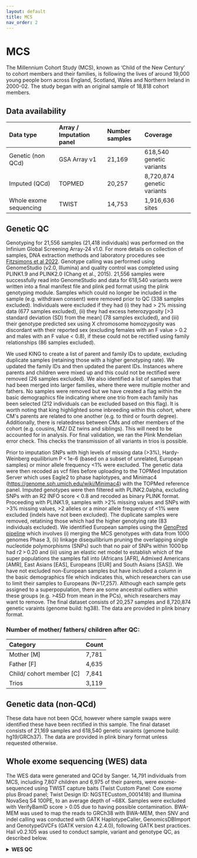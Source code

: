 ```yaml
---
layout: default
title: MCS
nav_order: 2
---
```


# **MCS**

The Millennium Cohort Study (MCS), known as ‘Child of the New Century’ to cohort members and their families, is following the lives of around 19,000 young people born across England, Scotland, Wales and Northern Ireland in 2000-02. The study began with an original sample of 18,818 cohort members. 

## Data availability 

| Data type       | Array / Imputation panel      |Number samples | Coverage  |
| :----          |    :----   |    :----     |    :----     |        
| Genetic (non QCd)        | GSA Array v1   | 21,169          | 618,540 genetic variants     |  
| Imputed  (QCd)      | TOPMED   | 20,257        |8,720,874 genetic variants     |  
| Whole exome sequencing| TWIST  | 14,753           | 1,916,636 sites         |


## Genetic QC

Genotyping for 21,556 samples (21,418 individuals) was performed on the Infinium Global Screening Array-24 v1.0. For more details on collection of samples, DNA extraction methods and laboratory procedures see [Fitzsimons et al 2022](https://bristoluniversitypressdigital.com/view/journals/llcs/13/1/article-p169.xml).  Genotype calling was performed using GenomeStudio (v2.0, Illumina) and quality control was completed using PLINK1.9 and PLINK2.0 (Chang et al., 2015). 21,556 samples were successfully read into GenomeStudio and data for 618,540 variants were written into a final manifest file and plink ped format using the plink genotyping module. Samples which could no longer be included in the sample (e.g. withdrawn consent) were removed prior to QC (338 samples excluded). Individuals were excluded if they had (i) they had > 2% missing data (677 samples excluded), (ii) they had excess heterozygosity [>3 standard deviation (SD) from the mean] (78 samples excluded), and (iii) their genotype predicted sex using X chromosome homozygosity was discordant with their reported sex (excluding females with an F value > 0.2 and males with an F value < 0.8), if these could not be rectified using family relationships (86 samples excluded). 

We used KING to create a list of parent and family IDs to update, excluding duplicate samples (retaining those with a higher genotyping rate). We updated the family IDs and then updated the parent IDs. Instances where parents and children were mixed up and this could not be rectified were removed (26 samples excluded). We also identified a list of samples that had been merged into larger families, where there were multiple mother and fathers. No samples were removed but we have created a flag within the basic demographics file indicating where one trio from each family has been selected (212 individuals can be excluded based on this flag). It is worth noting that king highlighted some inbreeding within this cohort, where CM's parents are related to one another (e.g. to third or fourth degree). Additionally, there is relatedness between CMs and other members of the cohort (e.g. cousins, MZ/ DZ twins and siblings). This will need to be accounted for in analysis. For final validation, we ran the Plink Mendelian error check. This checks the transmission of all variants in trios is possible. 

Prior to imputation SNPs with high levels of missing data (>3%), Hardy-Weinberg equilibrium P < 1e-6 (based on a subset of unrelated, European samples) or minor allele frequency <1% were excluded. The genetic data were then recoded as vcf files before uploading to the TOPMed Imputation Server which uses Eagle2 to phase haplotypes, and Minimac4 (https://genome.sph.umich.edu/wiki/Minimac4) with the TOPMed reference panel. Imputed genotypes were then filtered with PLINK2.0alpha, excluding SNPs with an R2 INFO score < 0.8 and recoded as binary PLINK format. Proceeding with PLINK1.9, samples with >2% missing values and SNPs with >3% missing values, >2 alleles or a minor allele frequency of <1% were excluded (indels have not been excluded). The duplicate samples were removed, retatining those which had the higher genotying rate (83 individuals excluded). We identified European samples using the [GenoPred pipeline](https://github.com/opain/GenoPred/tree/master/Scripts/Ancestry_identifier) which involves (i) merging the MCS genotypes with data from 1000 genomes Phase 3, (ii) linkage disequilibrium pruning the overlapping single nucleotide polymorphisms (SNPs) such that no pair of SNPs within 1000 bp had r2 > 0.20 and (iii) using an elastic net model to establish which of the super populations the samples fall into (Africans [AFR], Admixed Americans [AMR], East Asians [EAS], Europeans [EUR] and South Asians [SAS]). We have not excluded non-European samples but have included a column in the basic demographics file which indicates this, which researchers can use to limit their samples to Europeans (N=17,257). Although each sample gets assigned to a superpopulation, there are some ancestral outliers within these groups (e.g. >4SD from mean in the PCs), which researchers may want to remove. The final dataset consists of 20,257 samples and 8,720,874  genetic varaints (genome build: hg38). The data are provided in plink binary format.

### Number of mother/ fathers/ children after QC:

| Category       | Count   |
| :----          |    :----   |   
| Mother [M]      | 7,781 |
| Father [F]      | 4,635   | 
| Child/ cohort member [C] | 7,841  |
|Trios | 3,119   | 

## Genetic data (non-QCd)

These data have not been QCd, however where sample swaps were identified these have been rectified in this sample. The final dataset consists of 21,169 samples and 618,540  genetic varaints (genome build: hg19/GRCh37). The data are provided in plink binary format unless requested otherwise. 

## Whole exome sequencing (WES) data

The WES data were generated and QCd by Sanger. 14,791 individuals from MCS, including 7,807 children and 6,975 of their parents, were exome-sequenced using TWIST capture baits (Twist Custom Panel: Core exome plus Broad panel; Twist Design ID: NGSTECustom_0001418) and Illumina NovaSeq S4 100PE, to an average depth of ~68X. Samples were excluded with VerifyBamID score > 0.05 due to having possible contamination. BWA-MEM was used to map the reads to GRCh38 with BWA-MEM, then SNV and indel calling was conducted with GATK HaplotypeCaller, GenomicsDBImport and GenotypeGVCFs (GATK version 4.2.4.0), following GATK best practices. Hail v0.2.105 was used to conduct sample, variant and genotype QC, as described below.
 
<details>
  <summary> <b>WES QC</b>  </summary>

  
<b>Sample QC</b> 

For sample QC the following steps were taken: 

1) Data were filtered to include only biallelic SNVs; 2) Variants were removed with an internal allele frequency of <= 0.001 and variants with a call rate of <= 0.99, which reduced the number of variants from 4,920,291 to 386,148; 3) MCS data were merged with 1,000 Genomes phase 3, retaining variants present in both. Variants were removed if they had a low call rate (< 0.99), low allele frequency (< 0.05) or low Hardy-Weinberg equilibrium p-value (< 1e-5), variants in long range linkage disequilibrium regions and palindromic SNVs. ; 4) PCA was conducted using Hail’s hwe_normalized_pca function, followed by gnomad’s assign_population_pcs function on the first ten principal components to predict which superpopulation (European, South Asian, East Asian, African, American, or other) each MCS sample was most similar to. 12,851 MCS samples were assigned as being most similar to the European samples from 1000 Genomes. ; 5) The sample_qc function was run in Hail and the output was stratified by superpopulation; and 6) Calls were removed with DP (depth) < 20, GQ (genotype quality) < 20 or VAF (variant allele fraction) < 0.25, and then calculated the following metrics per sample: number of SNVs, Transition/Transversion ratio, het/hom ratio, heterozygosity rate, number of transitions, number of transversions, number of insertions, number of deletions, and insertion/deletion ratio. 302 samples were excluded who fell outside of the median +/-4 median absolute deviations compared to samples from the same superpopulation for at least one metric.

<b>Variant QC</b> 

A random forest model was employed for variant quality control (QC) to differentiate true positive variants from false positives using varied metrics. True positive variants were drawn from several high-quality datasets, including high confidence sites in 1000 Genomes, SNVs present in 1000 Genomes on the Omni 2.5 genotyping array, indels from Mills and Devine data, and SNVs and indels from HapMap3. Variants not meeting criteria (QD < 2, FS > 60, MQ < 30) were classified as false positives.

The model was trained on chromosome 20 using these annotations and then applied to the full dataset. It evaluated features such as QD, meanHetAB, is_CA, SOR, variant_type and more, with specific inclusions like is_CA and meanHetAB to eliminate C>A errors introduced during library preparation.

Variants were scored and grouped by the random forest model's output. Thresholds for score bins were established by reviewing cumulative counts of true and false positive variants per bin, taking into account the transmitted/untransmitted ratio for synonymous singletons using data from 3,132 trios.

To determine hard filters for variants and genotypes, combinations of random forest bin scores and genotype quality metrics (DP, GQ, HetAB) were tested, setting genotypes to missing below certain thresholds. These filters were assessed by precision and recall of variants in the NA12878 Genome in a Bottle sample, the proportion of true/false positives retained, and the ratio of transmitted to untransmitted synonymous singletons.

Optimal filters for SNVs were set with a random forest bin score of fewer than 82, DP of less than 5, GQ under 15, and AB below 0.2, yielding a precision of 0.931 and recall of 0.953, while capturing 97.87% of true positives and only 0.27% of false positives, with a nearly balanced transmitted:untransmitted ratio for synonymous singletons. Indels had different filtering criteria: random forest bin score less than 58, DP under 10, GQ below 20, and AB less than 0.3, achieving a precision of 0.774 and recall of 0.691, retaining 91.185% of true positives and 0.274% of false positives.
  
</details>


